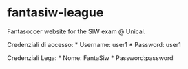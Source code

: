 # fantasiw-league
Fantasoccer website for the SIW exam @ Unical.

Credenziali di accesso: 
              * Username: user1
              * Password: user1
              
Credenziali Lega:
              * Nome: FantaSiw
              * Password:password
